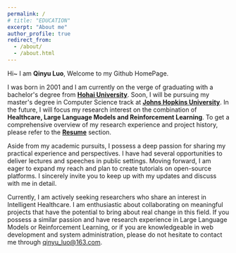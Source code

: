 ```yaml
---
permalink: /
# title: "EDUCATION"
excerpt: "About me"
author_profile: true
redirect_from: 
  - /about/
  - /about.html
---
```


Hi~ I am **Qinyu Luo**, Welcome to my Github HomePage.

I was born in 2001 and I am currently on the verge of graduating with a bachelor's degree from **[Hohai University](https://www.hhu.edu.cn)**. Soon, I will be pursuing my master's degree in Computer Science track at **[Johns Hopkins University](https://www.jhu.edu)**. In the future, I will focus my research interest on the combination of **Healthcare, Large Language Models and Reinforcement Learning**. To get a comprehensive overview of my research experience and project history, please refer to the **[Resume](./cv.md)** section.

Aside from my academic pursuits, I possess a deep passion for sharing my practical experience and perspectives. I have had several opportunities to deliver lectures and speeches in public settings. Moving forward, I am eager to expand my reach and plan to create tutorials on open-source platforms. I sincerely invite you to keep up with my updates and discuss with me in detail.

Currently, I am actively seeking researchers who share an interest in Intelligent Healthcare. I am enthusiastic about collaborating on meaningful projects that have the potential to bring about real change in this field. If you possess a similar passion and have research experience in Large Language Models or Reinforcement Learning, or if you are knowledgeable in web development and system administration, please do not hesitate to contact me through qinyu_luo@163.com.